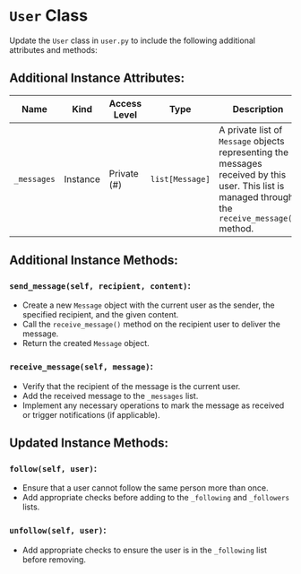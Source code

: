 # `User` Class

Update the `User` class in `user.py` to include the following additional attributes and methods:

## Additional Instance Attributes:

| Name        | Kind      | Access Level | Type           | Description                                                                 |
|-------------|-----------|--------------|----------------|-----------------------------------------------------------------------------|
| `_messages` | Instance  | Private (#)  | `list[Message]`| A private list of `Message` objects representing the messages received by this user. This list is managed through the `receive_message()` method. |

## Additional Instance Methods:

### **`send_message(self, recipient, content)`**:
- Create a new `Message` object with the current user as the sender, the specified recipient, and the given content.
- Call the `receive_message()` method on the recipient user to deliver the message.
- Return the created `Message` object.

### **`receive_message(self, message)`**:
- Verify that the recipient of the message is the current user.
- Add the received message to the `_messages` list.
- Implement any necessary operations to mark the message as received or trigger notifications (if applicable).

## Updated Instance Methods:

### **`follow(self, user)`**:
- Ensure that a user cannot follow the same person more than once.
- Add appropriate checks before adding to the `_following` and `_followers` lists.

### **`unfollow(self, user)`**:
- Add appropriate checks to ensure the user is in the `_following` list before removing.

